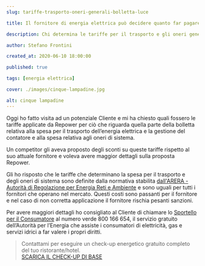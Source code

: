 ```yaml
---
slug: tariffe-trasporto-oneri-generali-bolletta-luce

title: Il fornitore di energia elettrica può decidere quanto far pagare per il trasporto e per gli oneri di sistema?

description: Chi determina le tariffe per il trasporto e gli oneri generali di sistema della bolletta della luce?

author: Stefano Frontini

created_at: 2020-06-10 18:00:00

published: true

tags: [energia elettrica]

cover: ./images/cinque-lampadine.jpg

alt: cinque lampadine
---
```


Oggi ho fatto visita ad un potenziale Cliente e mi ha chiesto quali fossero le tariffe applicate da Repower per ciò che riguarda quella parte della bolletta relativa alla spesa per il trasporto dell’energia elettrica e la gestione del contatore e alla spesa relativa agli oneri di sistema.

Un competitor gli aveva proposto degli sconti su queste tariffe rispetto al suo attuale fornitore e voleva avere maggior dettagli sulla proposta Repower.

Gli ho risposto che le tariffe che determinano la spesa per il trasporto e degli oneri di sistema sono definite dalla normativa stabilita
[dall'ARERA - Autorità di Regolazione per Energia Reti e Ambiente](https://www.arera.it/it/index.htm) e <span class="grassetto">sono uguali per tutti i fornitori</span> che operano nel mercato. Questi costi sono passanti per il fornitore e nel caso di non corretta applicazione il fornitore rischia pesanti sanzioni.

Per avere maggiori dettagli ho consigliato al Cliente di chiamare lo [Sportello per il Consumatore](http://www.sportelloperilconsumatore.it/) al numero verde 800 166 654, il servizio gratuito dell’Autorità per l’Energia che assiste i consumatori di elettricità, gas e servizi idrici a far valere i propri diritti.

> <g-link to="/contatti">Contattami</g-link> per eseguire un check-up energetico gratuito completo del tuo ristorante/hotel.<br>
<a href="/check-up-energetico.pdf" download>SCARICA IL CHECK-UP DI BASE</a>

